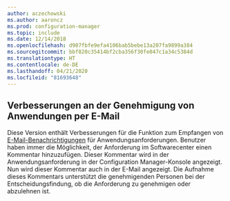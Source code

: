 ```yaml
---
author: aczechowski
ms.author: aaroncz
ms.prod: configuration-manager
ms.topic: include
ms.date: 12/14/2018
ms.openlocfilehash: d907fbfe9efa4106bab5bebe13a207fa9899a384
ms.sourcegitcommit: bbf820c35414bf2cba356f30fe047c1a34c5384d
ms.translationtype: HT
ms.contentlocale: de-DE
ms.lasthandoff: 04/21/2020
ms.locfileid: "81693648"
---
```

## <a name="improvements-to-application-approvals-via-email"></a><a name="bkmk_email"></a> Verbesserungen an der Genehmigung von Anwendungen per E-Mail
<!--3594063-->
Diese Version enthält Verbesserungen für die Funktion zum Empfangen von [E-Mail-Benachrichtigungen](../../../../apps/deploy-use/app-approval.md#bkmk_email-approve) für Anwendungsanforderungen. Benutzer haben immer die Möglichkeit, der Anforderung im Softwarecenter einen Kommentar hinzuzufügen. Dieser Kommentar wird in der Anwendungsanforderung in der Configuration Manager-Konsole angezeigt. Nun wird dieser Kommentar auch in der E-Mail angezeigt. Die Aufnahme dieses Kommentars unterstützt die genehmigenden Personen bei der Entscheidungsfindung, ob die Anforderung zu genehmigen oder abzulehnen ist.

